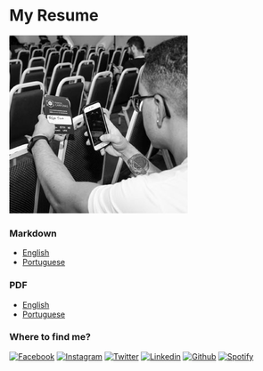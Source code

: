 # My Resume #

[![Banner](assets/profile.jpeg)](http://felipetrova.github.io/)

### Markdown ###
* [English](https://github.com/felipetrova/cv/blob/master/dist/cv/felipetrova-en.md)
* [Portuguese](https://github.com/felipetrova/cv/blob/master/dist/cv/felipetrova.md)

### PDF ###
* [English](https://github.com/felipetrova/cv/blob/master/dist/cv/felipetrova-en.pdf)
* [Portuguese](https://github.com/felipetrova/cv/blob/master/dist/cv/felipetrova.pdf)

### Where to find me? ###
[![Facebook](https://icongr.am/material/facebook.svg)](https://web.facebook.com/frtrova)
[![Instagram](https://icongr.am/material/instagram.svg)](https://www.instagram.com/felipetrova/)
[![Twitter](https://icongr.am/material/twitter.svg)](https://twitter.com/felipetrova)
[![Linkedin](https://icongr.am/material/linkedin.svg)](https://www.linkedin.com/in/felipetrova/detail/recent-activity/)
[![Github](https://icongr.am/material/github.svg)](https://github.com/felipetrova)
[![Spotify](https://icongr.am/material/spotify.svg)](spotify:user:12142514177)